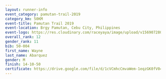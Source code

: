 ```yaml
---
layout: runner-info 
event_category: pamutan-trail-2019 
category_km: 50KM 
event-title: Pamutan Trail 2019 
event-location: Brgy Pamutan, Cebu City, Philippines 
event-logo: https://res.cloudinary.com/raceyaya/image/upload/v1569072806/logo/pamutan-trail_d8abrj.jpg 
overall_rank: 12
gender_rank: 11
bib: 50-004
first_name: Wayne
last_name: Abarquez
gender: M
finish: 14-10-50
certificate: https://drive.google.com/file/d/1cVCmhcCmvaWem-1eqzGK0fV044CEYyHh/view?usp=sharing
---
```

